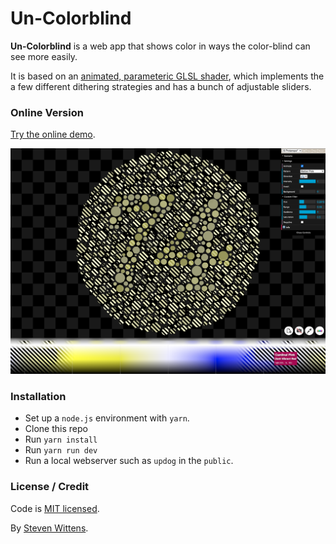 # Un-Colorblind

**Un-Colorblind** is a web app that shows color in ways the color-blind can see more easily.

It is based on an [animated, parameteric GLSL shader](./src/shader.glsl), which implements the a few different dithering strategies and has a bunch of adjustable sliders.

### Online Version

[Try the online demo](https://unblind.tech/).

<a href="https://unblind.tech"><img src="./art/screenshot.png" alt=""></a>

### Installation

- Set up a `node.js` environment with `yarn`.
- Clone this repo
- Run `yarn install`
- Run `yarn run dev`
- Run a local webserver such as `updog` in the `public`.

### License / Credit

Code is [MIT licensed](LICENSE.md).

By [Steven Wittens](https://acko.net/).

